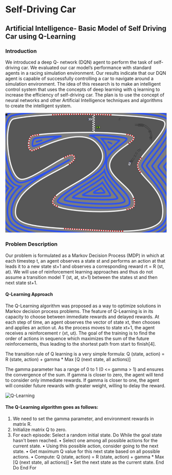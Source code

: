 # Self-Driving Car
## Artificial Intelligence- Basic Model of Self Driving Car using Q-Learning
### Introduction
We introduced a deep Q- network (DQN) agent to perform the task of self-driving car. We evaluated our car model’s performance with standard agents in a racing simulation environment. Our results indicate that our DQN agent is capable of successfully controlling a car to navigate around a simulation environment. The idea of this research is to make an intelligent control system that uses the concepts of deep learning with q learning to increase the efficiency of self-driving car. The plan is to use the concept of neural networks and other Artificial Intelligence techniques and algorithms to create the intelligent system.

![selfdrivingcar](https://github.com/ashishT1712/SelfDrivingCar/blob/master/KesVC.jpg)

### Problem Description
Our problem is formulated as a Markov Decision Process (MDP) in which at each timestep t, an agent observes a state st and performs an action at that leads it to a new state st+1 and observes a corresponding reward rt = R (st, at). We will use of reinforcement learning approaches and thus do not assume a transition model T (st, at, st+1) between the states st and then next state st+1. 

#### Q-Learning Approach
The Q-Learning algorithm was proposed as a way to optimize solutions in Markov decision process problems.  The feature of Q-Learning is in its capacity to choose between immediate rewards and delayed rewards.  At each step of time, an agent observes the vector of state xt, then chooses and applies an action ut. As the process moves to state xt+1, the agent receives a reinforcement r (xt, ut).  The goal of the training is to find the order of actions in sequence which maximizes the sum of the future reinforcements, thus leading to the shortest path from start to finish[4].

The transition rule of Q learning is a very simple formula:
Q (state, action) = R (state, action) + gamma * Max [Q (next state, all actions)]

The gamma parameter has a range of 0 to 1 (0 <= gamma > 1) and ensures the convergence of the sum.  If gamma is closer to zero, the agent will tend to consider only immediate rewards.  If gamma is closer to one, the agent will consider future rewards with greater weight, willing to delay the reward.

![Q-Learning]()

#### The Q-Learning algorithm goes as follows:

1. We need to set the gamma parameter, and environment rewards in matrix R. 
2. Initialize matrix Q to zero. 
3. For each episode: 
Select a random initial state.
Do While the goal state hasn't been reached.
•	Select one among all possible actions for the current state.
•	Using this possible action, consider going to the next state.
•	Get maximum Q value for this next state based on all possible actions.
•	Compute: Q (state, action) = R (state, action) + gamma * Max [Q (next state, all actions)]
•	Set the next state as the current state.
End Do
End For
